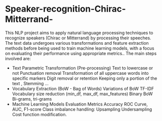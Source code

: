# Speaker-recognition-Chirac-Mitterrand-

This NLP project aims to apply natural language processing techniques to recognize speakers (Chirac or Mitterrand) by processing their speeches. The text data undergoes various transformations and feature extraction methods before being used to train machine learning models, with a focus on evaluating their performance using appropriate metrics.. 
The main steps involved are: 
- Text Parametric Transformation (Pre-processing) Text to lowercase or not Punctuation removal Transformation of all uppercase words into specific markers Digit removal or retention Keeping only a portion of the text ,  Stemming ...
- Vocabulary Extraction (BoW - Bag of Words) Variations of BoW TF-IDF Vocabulary size reduction (min_df, max_df, max_features) Binary BoW Bi-grams, tri-grams
- Machine Learning Models Evaluation Metrics Accuracy ROC Curve, AUC, F1-score Class imbalance handling: Upsampling Undersampling Cost function modification.

